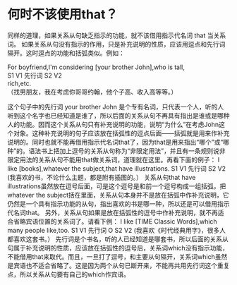 # 何时不该使用that？

同样的道理，如果关系从句缺乏指示的功能，就不该借用指示代名词 that 当关系词。
如果关系从句没有指示的作用，只是补充说明的性质，应该用逗点和先行词隔开。这时逗点的功能和括弧类似。例如：  
>  
For boyfriend,I'm considering [your brother John],who is tall,    
S1 V1 先行词 S2 V2    
rich,etc.    
（找男朋友，我在考虑你哥哥约翰，他个子高、收入高等等。）  

这个句子中的先行词 your brother John 是个专有名词，只代表一个人，听的人听到这个名字也已经知道是谁了，所以后面的关系从句不再具有指出是谁或是哪种人的功能。因而这个关系从句只有补充说明的功能，说明“为什么”在考虑John这个对象。这种补充说明的句子应该放在括弧性的逗点后面——括弧就是用来作补充说明的。同时也就不能再借用指示代名词that了，因为that是用来指出“哪个”或“哪种”的。语法书上把加上逗号的关系从句称为“非限定用法”，并且有一条规则说非限定用法的关系从句不能用that做关系词，道理就在这里。再看下面的例子：
I like [books],whatever the subject,that have illustrations.
S1 V1 先行词 S2 V2
(我喜欢的书，不论什么主题，都是附有插图的。）
关系从句that have illustrations虽然放在逗号后面，可是这个逗号是和前一个逗号构成一组括弧，把whatever the subject括在里面，关系从句本身并不是放在括弧中作补充说明，它仍然是一个具有指示功能的从句，指出喜欢的书是哪一种，所以还是可以借用指示代名词that。
另外，关系从句如果是放在括弧性的逗号中作补充说明，就不再适合省略宾语位置的关系词了。请看下例：
I like [TIME Classic Words],which many people like,too.
S1 V1 先行词 O S2 V2
(我喜欢《时代经典用字》，很多人都喜欢这套书。）
先行词是个书名，听的人已经知道是哪套书，所以后面的关系从句属于补充说明的性质，应该放在括弧性的逗号后，关系词which没有指示功能，不能借用that来取代。而且，一旦打了逗号，和主要从句隔开，关系词which虽然是宾语也不适合省略了。这是因为两个从句已断开来，不能再共用先行词这个重复点，所以关系从句要有自己的which作宾语。
